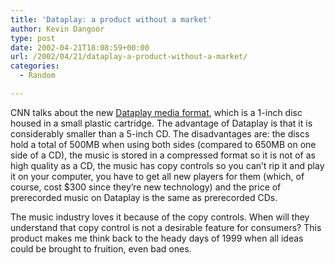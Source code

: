 ```yaml
---
title: 'Dataplay: a product without a market'
author: Kevin Dangoor
type: post
date: 2002-04-21T18:08:59+00:00
url: /2002/04/21/dataplay-a-product-without-a-market/
categories:
  - Random

---
```

CNN talks about the new [Dataplay media format][1], which is a 1-inch disc housed in a small plastic cartridge. The advantage of Dataplay is that it is considerably smaller than a 5-inch CD. The disadvantages are: the discs hold a total of 500MB when using both sides (compared to 650MB on one side of a CD), the music is stored in a compressed format so it is not of as high quality as a CD, the music has copy controls so you can&#8217;t rip it and play it on your computer, you have to get all new players for them (which, of course, cost $300 since they&#8217;re new technology) and the price of prerecorded music on Dataplay is the same as prerecorded CDs.
  
<!--more-->


  
The music industry loves it because of the copy controls. When will they understand that copy control is not a desirable feature for consumers? This product makes me think back to the heady days of 1999 when all ideas could be brought to fruition, even bad ones.

 [1]: http://www.cnn.com/2002/TECH/ptech/04/20/really.compact.discs.ap/index.html
